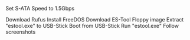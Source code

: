 Set S-ATA Speed to 1.5Gbps

Download Rufus
Install FreeDOS
Download ES-Tool Floppy image
Extract "estool.exe" to USB-Stick
Boot from USB-Stick
Run "estool.exe"
Follow screenshots

